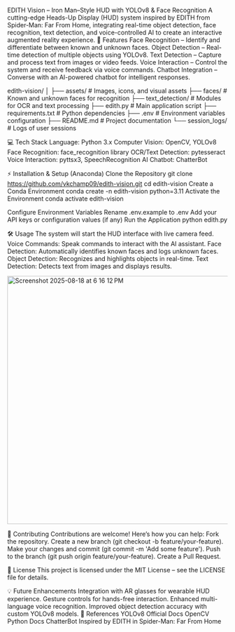 EDITH Vision – Iron Man–Style HUD with YOLOv8 & Face Recognition
A cutting-edge Heads-Up Display (HUD) system inspired by EDITH from Spider-Man: Far From Home, integrating real-time object detection, face recognition, text detection, and voice-controlled AI to create an interactive augmented reality experience.
🚀 Features
Face Recognition – Identify and differentiate between known and unknown faces.
Object Detection – Real-time detection of multiple objects using YOLOv8.
Text Detection – Capture and process text from images or video feeds.
Voice Interaction – Control the system and receive feedback via voice commands.
Chatbot Integration – Converse with an AI-powered chatbot for intelligent responses.

edith-vision/
│
├── assets/                 # Images, icons, and visual assets
├── faces/                  # Known and unknown faces for recognition
├── text_detection/         # Modules for OCR and text processing
├── edith.py                # Main application script
├── requirements.txt        # Python dependencies
├── .env                    # Environment variables configuration
├── README.md               # Project documentation
└── session_logs/           # Logs of user sessions

💻 Tech Stack
Language: Python 3.x
Computer Vision: OpenCV, YOLOv8
Face Recognition: face_recognition library
OCR/Text Detection: pytesseract
Voice Interaction: pyttsx3, SpeechRecognition
AI Chatbot: ChatterBot

⚡ Installation & Setup (Anaconda)
Clone the Repository
git clone https://github.com/vkchamp09/edith-vision.git
cd edith-vision
Create a Conda Environment
conda create -n edith-vision python=3.11
Activate the Environment
conda activate edith-vision

Configure Environment Variables
Rename .env.example to .env
Add your API keys or configuration values (if any)
Run the Application
python edith.py

🛠 Usage
The system will start the HUD interface with live camera feed.
Voice Commands: Speak commands to interact with the AI assistant.
Face Detection: Automatically identifies known faces and logs unknown faces.
Object Detection: Recognizes and highlights objects in real-time.
Text Detection: Detects text from images and displays results.

<img width="955" height="566" alt="Screenshot 2025-08-18 at 6 16 12 PM" src="https://github.com/user-attachments/assets/2545fa4e-e0c9-476e-95f7-f92ca3705e5d" />


🤝 Contributing
Contributions are welcome! Here’s how you can help:
Fork the repository.
Create a new branch (git checkout -b feature/your-feature).
Make your changes and commit (git commit -m 'Add some feature').
Push to the branch (git push origin feature/your-feature).
Create a Pull Request.

📜 License
This project is licensed under the MIT License – see the LICENSE file for details.

💡 Future Enhancements
Integration with AR glasses for wearable HUD experience.
Gesture controls for hands-free interaction.
Enhanced multi-language voice recognition.
Improved object detection accuracy with custom YOLOv8 models.
📌 References
YOLOv8 Official Docs
OpenCV Python Docs
ChatterBot
Inspired by EDITH in Spider-Man: Far From Home
